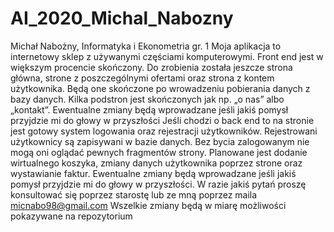 # AI_2020_Michal_Nabozny
Michał Nabożny, Informatyka i Ekonometria gr. 1
Moja aplikacja to internetowy sklep z używanymi częściami komputerowymi.
Front end jest w większym procencie skończony. Do zrobienia została jeszcze strona główna, strone z poszczególnymi ofertami oraz strona z kontem użytkownika. Będą one skończone po wrowadzeniu pobierania danych z bazy danych. Kilka podstron jest skończonych jak np. „o nas” albo „kontakt”. Ewentualne zmiany będą wprowadzane jeśli jakiś pomysł przyjdzie mi do głowy w przyszłości
Jeśli chodzi o back end to na stronie jest gotowy system logowania oraz rejestracji użytkowników. Rejestrowani użytkownicy są zapisywani w bazie danych. Bez bycia zalogowanym nie mogą oni oglądać pewnych fragmentów strony. Planowane jest dodanie wirtualnego koszyka, zmiany danych użytkownika poprzez strone oraz wystawianie faktur. Ewentualne zmiany będą wprowadzane jeśli jakiś pomysł przyjdzie mi do głowy w przyszłości.
W razie jakiś pytań proszę konsultować się poprzez starostę lub ze mną poprzez maila micnabo98@gmail.com
Wszelkie zmiany będą w miarę możliwości pokazywane na repozytorium 
